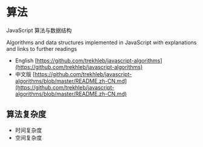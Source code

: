 # 算法

JavaScript 算法与数据结构

Algorithms and data structures implemented in JavaScript with explanations and links to further readings

- English [https://github.com/trekhleb/javascript-algorithms](https://github.com/trekhleb/javascript-algorithms)
- 中文版 [https://github.com/trekhleb/javascript-algorithms/blob/master/README.zh-CN.md](https://github.com/trekhleb/javascript-algorithms/blob/master/README.zh-CN.md)

## 算法复杂度

- 时间复杂度
- 空间复杂度
